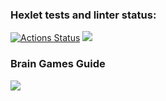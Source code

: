 ### Hexlet tests and linter status:
[![Actions Status](https://github.com/exemplleer/frontend-project-44/workflows/hexlet-check/badge.svg)](https://github.com/exemplleer/frontend-project-44/actions)
<a href="https://codeclimate.com/github/exemplleer/frontend-project-44/maintainability"><img src="https://api.codeclimate.com/v1/badges/b5563ee8dd88fb9b5e7e/maintainability" /></a>

### Brain Games Guide
<a href="https://asciinema.org/a/RXm1GDSvxcb3kTxKqhGf39FdH" target="_blank"><img src="https://asciinema.org/a/RXm1GDSvxcb3kTxKqhGf39FdH.svg" /></a>
